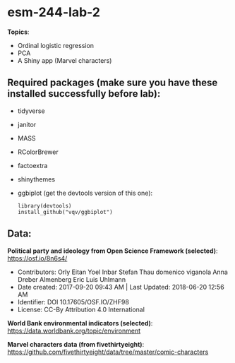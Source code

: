 # esm-244-lab-2

**Topics**: 

- Ordinal logistic regression
- PCA
- A Shiny app (Marvel characters)

## Required packages (make sure you have these installed successfully before lab): 

- tidyverse
- janitor
- MASS
- RColorBrewer
- factoextra
- shinythemes
- ggbiplot (get the devtools version of this one):

      library(devtools)
      install_github("vqv/ggbiplot")

## Data: 

**Political party and ideology from Open Science Framework (selected)**: <https://osf.io/8n6s4/>
- Contributors: Orly Eitan Yoel Inbar Stefan Thau domenico viganola Anna Dreber Almenberg Eric Luis Uhlmann 
- Date created: 2017-09-20 09:43 AM | Last Updated: 2018-06-20 12:56 AM
- Identifier: DOI 10.17605/OSF.IO/ZHF98
- License: CC-By Attribution 4.0 International 
      
**World Bank environmental indicators (selected)**: <https://data.worldbank.org/topic/environment>

**Marvel characters data (from fivethirtyeight)**: <https://github.com/fivethirtyeight/data/tree/master/comic-characters>
